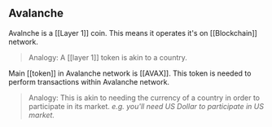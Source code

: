 ## Avalanche
Avalnche is a [[Layer 1]] coin. This means it operates it's on [[Blockchain]] network.

> Analogy: A [[layer 1]] token is akin to a country.


Main [[token]] in Avalanche network is [[AVAX]]. This token is needed to perform transactions within Avalanche network. 

> Analogy: This is akin to needing the currency of a country in order to participate in its market. _e.g. you'll need US Dollar to participate in US market._

